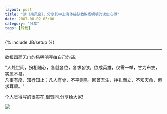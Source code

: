```yaml
---
layout: post
title: "读《南风窗》，分享其中上海体操队教练杨明明的读史心得"
date: 2007-08-02 05:00
category: "分享"
tags: [转载]
---
```

{% include JB/setup %}

----------------

欲报国而无门的杨明明写给自己的话:  
  
"人处世间，扮相随心，各就各位，各求各欲。欲成英雄，仅需一举，甘为布衣，实属不易。  
凡事有度，知行知止；凡人有骨，不平则鸣。回首吾生，挣扎而立，不知天命，但求耳顺。"  
  
  
个人觉得写的很实在,很赞同.分享给大家!  
  
  
  
[![](http://www.52chi.cn/Article/UploadFiles/200606/20060622141728185.jpg)](http://www.52chi.cn/Article/UploadFiles/200606/20060622141728185.jpg)

